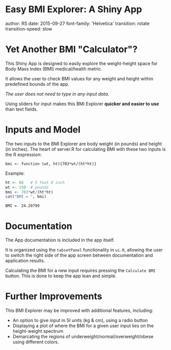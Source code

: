 Easy BMI Explorer: A Shiny App
========================================================
author: RS
date: 2015-09-27
font-family: 'Helvetica'
transition: rotate
transition-speed: slow

Yet Another BMI "Calculator"?
========================================================

This Shiny App is designed to easily explore the weight-height space for Body Mass Index (BMI) medical/health metric.

It allows the user to check BMI values for any weight and height within predefined bounds of the app. 

*The user does not need to type in any input data.* 

Using sliders for input makes this BMI Explorer **quicker and easier to use** than text fields.



Inputs and Model
========================================================

The two inputs to the BMI Explorer are body weight (in pounds) and height (in inches). The heart of server.R for calculating BMI with these two inputs is the R expression:
```
bmi <- function (wt, ht){703*wt/(ht*ht)}
```
Example: 

```r
ht <- 66   # 5 foot 6 inch
wt <- 150  # pounds
bmi <- 703*wt/(ht*ht)
cat("BMI = ", bmi)
```

```
BMI =  24.20799
```

Documentation
========================================================
The App documentation is included in the app itself. 

It is organized using the `tabsetPanel` functionality in `ui.R`, allowing the user to switch the right side of the app screen between documentation and application results.

Calculating the BMI for a new input requires pressing the `Calculate BMI` button. This is done to keep the app lean and simple.


Further Improvements
========================================================

This BMI Explorer may be improved with additional features, including:
- An option to give input in SI units (kg & cm), using a radio button
- Displaying a plot of where the BMI for a given user input lies on the height-weight spectrum
- Demarcating the regions of underweight/normal/overweight/obese using different colors.
